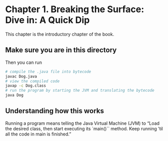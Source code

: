 # Chapter 1. Breaking the Surface: Dive in: A Quick Dip

This chapter is the introductory chapter of the book.

## Make sure you are in this directory

Then you can run

```bash
# compile the .java file into bytecode
javac Dog.java
# view the compiled code
javap -c Dog.class
# run the program by starting the JVM and translating the bytecode
java Dog
```

## Understanding how this works

Running a program means telling the Java Virtual Machine (JVM) to “Load the desired class, then start executing its `main()`` method. Keep running ’til all the code in main is finished.”